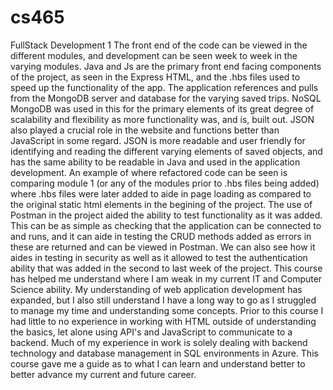 # cs465
FullStack Development 1
The front end of the code can be viewed in the different modules, and development can be seen week to week in the varying modules. Java and Js are the primary front end facing components of the project, as seen in the Express HTML, and the .hbs files used to speed up the functionality of the app. The application references and pulls from the MongoDB server and database for the varying saved trips. NoSQL MongoDB was used in this for the primary elements of its great degree of scalability and flexibility as more functionality was, and is, built out. JSON also played a crucial role in the website and functions better than JavaScript in some regard. JSON is more readable and user friendly for identifying and reading the different varying elements of saved objects, and has the same ability to be readable in Java and used in the application development. An example of where refactored code can be seen is comparing module 1 (or any of the modules prior to .hbs files being added) where .hbs files were later added to aide in page loading as compared to the original static html elements in the begining of the project. The use of Postman in the project aided the ability to test functionality as it was added. This can be as simple as checking that the application can be connected to and runs, and it can aide in testing the CRUD methods added as errors in these are returned and can be viewed in Postman. We can also see how it aides in testing in security as well as it allowed to test the authentication ability that was added in the second to last week of the project. This course has helped me understand where I am weak in my current IT and Computer Science ability. My understanding of web application development has expanded, but I also still understand I have a long way to go as I struggled to manage my time and understanding some concepts. Prior to this course I had little to no experience in working with HTML outside of understanding the basics, let alone using API's and JavaScript to communicate to a backend. Much of my experience in work is solely dealing with backend technology and database management in SQL environments in Azure. This course gave me a guide as to what I can learn and understand better to better advance my current and future career.
